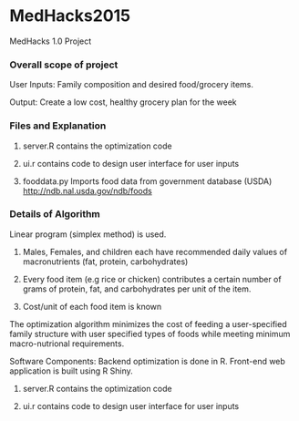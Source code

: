# MedHacks2015
MedHacks 1.0 Project


### Overall scope of project ###
User Inputs:
Family composition and desired food/grocery items. 

Output:
Create a low cost, healthy grocery plan for the week 

### Files and Explanation ###
1) server.R 
contains the optimization code

2) ui.r
contains code to design user interface for user inputs 

3) fooddata.py
Imports food data from government database (USDA)
http://ndb.nal.usda.gov/ndb/foods


### Details of Algorithm ###
Linear program (simplex method) is used.

1) Males, Females, and children each have recommended daily values of macronutrients (fat, protein, carbohydrates)

2) Every food item (e.g rice or chicken) contributes a certain number of grams of protein, fat, and carbohydrates per unit of the item.  
3) Cost/unit of each food item is known

The optimization algorithm minimizes the cost of feeding a user-specified family structure with user specified types of foods while meeting minimum macro-nutrional requirements.

Software Components:
Backend optimization is done in R. Front-end web application is built using R Shiny.

1) server.R 
contains the optimization code

2) ui.r
contains code to design user interface for user inputs 
